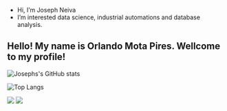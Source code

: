 -  Hi, I’m Joseph Neiva
-  I’m interested data science, industrial automations and database analysis.


## Hello! My name is Orlando Mota Pires. Wellcome to my profile!
![Josephs's GitHub stats](https://github-readme-stats.vercel.app/api?username=Neiva04&show_icons=true&rank_icon=github&theme=transparent&hide=contribs,issues)


![Top Langs](https://github-readme-stats.vercel.app/api/top-langs/?username=Neiva04&hide_progress=true&theme=transparent
)
<div> 
  <a href = "mailto:neivajoseph@gmail.com"><img src="https://img.shields.io/badge/-Gmail-%23333?style=for-the-badge&logo=gmail&logoColor=white" target="_blank"></a>
  <a href="https://www.linkedin.com/in/joseph-samuel-neiva-521a7b210" target="_blank"><img src="https://img.shields.io/badge/-LinkedIn-%230077B5?style=for-the-badge&logo=linkedin&logoColor=white" target="_blank"></a> 
</div>
